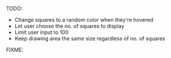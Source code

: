 TODO:

- Change squares to a random color when they're hovered
- Let user choose the no. of squares to display
- Limit user input to 100
- Keep drawing area the same size regardless of no. of squares


FIXME:
